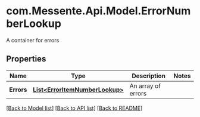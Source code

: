 # com.Messente.Api.Model.ErrorNumberLookup
A container for errors

## Properties

Name | Type | Description | Notes
------------ | ------------- | ------------- | -------------
**Errors** | [**List&lt;ErrorItemNumberLookup&gt;**](ErrorItemNumberLookup.md) | An array of errors | 

[[Back to Model list]](../README.md#documentation-for-models) [[Back to API list]](../README.md#documentation-for-api-endpoints) [[Back to README]](../README.md)

